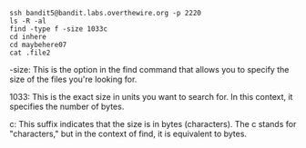 ```
ssh bandit5@bandit.labs.overthewire.org -p 2220
ls -R -al
find -type f -size 1033c
cd inhere
cd maybehere07
cat .file2
```
-size: This is the option in the find command that allows you to specify the size of the files you're looking for.

1033: This is the exact size in units you want to search for. In this context, it specifies the number of bytes.

c: This suffix indicates that the size is in bytes (characters). The c stands for "characters," but in the context of find, it is equivalent to bytes.
